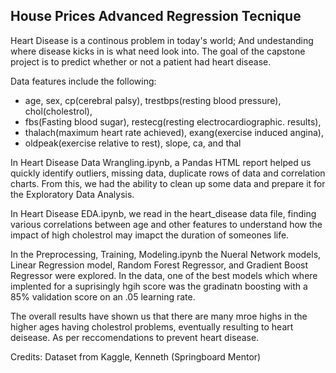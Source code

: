 House Prices Advanced Regression Tecnique 
 - 

Heart Disease is a continous problem in today's world; And undestanding where disease kicks in is what need look into. 
The goal of the capstone project is to predict whether or not a patient had heart disease. 

Data features include the following: 
- age, sex, cp(cerebral palsy), trestbps(resting blood pressure), chol(cholestrol),
- fbs(Fasting blood sugar), restecg(resting electrocardiographic. results), 
- thalach(maximum heart rate achieved), exang(exercise induced angina),
- oldpeak(exercise relative to rest), slope, ca, and thal     

In Heart Disease Data Wrangling.ipynb, a Pandas HTML report helped us quickly identify outliers, missing data, duplicate rows of data and correlation charts. From this, we had the ability to clean up some data and prepare it for the Exploratory Data Analysis. 

In Heart Disease EDA.ipynb, we read in the heart_disease data file, finding various correlations between age and other features to understand how the impact of high cholestrol may imapct the duration of someones life. 

In the Preprocessing, Training, Modeling.ipynb the Nueral Network models, Linear Regression model, Random Forest Regressor, and Gradient Boost Regressor were explored. In the data, one of the best models which where implented for a suprisingly hgih score was the gradinatn boosting with a 85% validation score on an .05 learning rate. 

The overall results have shown us that there are many mroe highs in the higher ages having cholestrol problems, eventually resulting to heart deisease. As per
reccomendations to prevent heart disease.  

Credits: 
Dataset from Kaggle,
Kenneth (Springboard Mentor)
